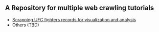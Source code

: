 ## A Repository for multiple web crawling tutorials
* [Scrapping UFC fighters records for visualization and analysis](https://github.com/mdarwish/WebCrawling/tree/master/UFC.mma)
* Others (TBD)